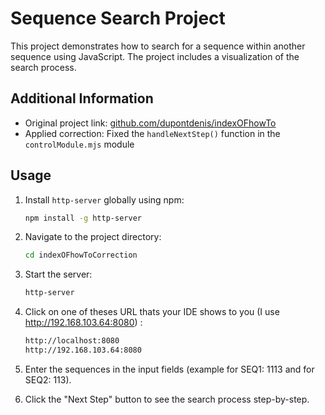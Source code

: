 # Sequence Search Project

This project demonstrates how to search for a sequence within another sequence using JavaScript. The project includes a visualization of the search process.

## Additional Information

- Original project link: [github.com/dupontdenis/indexOFhowTo](https://github.com/dupontdenis/indexOFhowTo)
- Applied correction: Fixed the `handleNextStep()` function in the `controlModule.mjs` module

## Usage

1. Install `http-server` globally using npm:
    ```sh
    npm install -g http-server
    ```
2. Navigate to the project directory:
    ```sh
    cd indexOFhowToCorrection
    ```
3. Start the server:
    ```sh
    http-server
    ```
4. Click on one of theses URL thats your IDE shows to you (I use http://192.168.103.64:8080) :
    ```sh
    http://localhost:8080
    http://192.168.103.64:8080
    ```
      
5. Enter the sequences in the input fields (example for SEQ1: 1113 and for SEQ2: 113).
   
6. Click the "Next Step" button to see the search process step-by-step.

